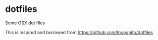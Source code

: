 # dotfiles

Some OSX dot files

This is inspired and borrowed from https://github.com/Incognito/dotfiles
